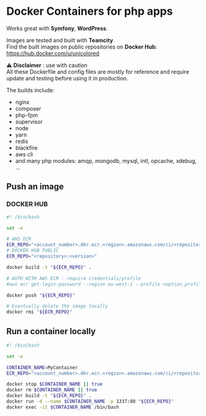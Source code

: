 # Docker Containers for php apps

Works great with **Symfony**, **WordPress**.

Images are tested and built with **Teamcity**. \
Find the built images on public repositories on **Docker Hub**:  https://hub.docker.com/u/unicolored

⚠️ **Disclaimer** : use with caution \
All these Dockerfile and config files are mostly for reference and require update and testing before using it in production.

The builds include:
* nginx
* composer
* php-fpm
* supervisor
* node
* yarn
* redis
* blackfire
* aws cli
* and many php modules: amqp, mongodb, mysql, intl, opcache, xdebug, ...

## Push an image

### DOCKER HUB
```bash
#! /bin/bash

set -e

# AWS ECR
ECR_REPO="<account_number>.dkr.ecr.<region>.amazonaws.com/ci/<repository>:<tag>"
# DOCKER HUB PUBLIC
ECR_REPO="<repository>:<version>"

docker build -t "${ECR_REPO}" .

# AUTH WITH AWS ECR - require credentials/profile
#aws ecr get-login-password --region eu-west-1 --profile <option_profile> | docker login --username AWS --password-stdin "${ECR_REPO}"

docker push "${ECR_REPO}"

# Eventually delete the image locally
docker rmi "${ECR_REPO}"
```

## Run a container locally

```bash
#! /bin/bash

set -e

CONTAINER_NAME=MyContainer
ECR_REPO="<account_number>.dkr.ecr.<region>.amazonaws.com/ci/<repository>:<tag>"

docker stop $CONTAINER_NAME || true
docker rm $CONTAINER_NAME || true
docker build -t "${ECR_REPO}" .
docker run -d --name $CONTAINER_NAME -p 1337:80 "${ECR_REPO}"
docker exec -it $CONTAINER_NAME /bin/bash
```
